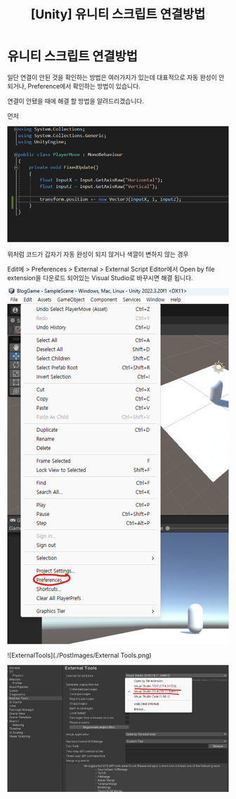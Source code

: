 ﻿---
layout: single
title: "[Unity] 유니티 스크립트 연결방법"
categories: Unity
tag: [Unity]
toc: true
toc_sticky: true
toc_label: 목차
toc_icon: "fas fa-tasks"
author_profile: false
---

# 유니티 스크립트 연결방법

일단 연결이 안된 것을 확인하는 방법은 여러가지가 있는데 
대표적으로 자동 완성이 안되거나, Preference에서 확인하는 방법이 있습니다.

연결이 안됐을 때에 해결 할 방법을 알려드리겠습니다.

먼저 

![PlayerMoveDontConnect](./PostImages/PlayerMoveScriptNotConnect.png)

위처럼 코드가 갑자기 자동 완성이 되지 않거나 색깔이 변하지 않는 경우


Edit에  > Preferences > External > External Script  Editor에서 Open by file extension을
다운로드 되어있는 Visual Studio로 바꾸시면 해결 됩니다.

![Preferences](./PostImages/Preferences.png)

![ExternalTools](./PostImages/External Tools.png)

![VisualStudio](./PostImages/VisualStudio.png)